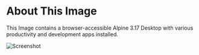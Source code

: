 # About This Image

This Image contains a browser-accessible Alpine 3.17 Desktop with various productivity and development apps installed.

![Screenshot][Image_Screenshot]

[Image_Screenshot]: https://info.kasmweb.com/hubfs/dockerhub/image-screenshots/alpine-317-desktop.png "Image Screenshot"
